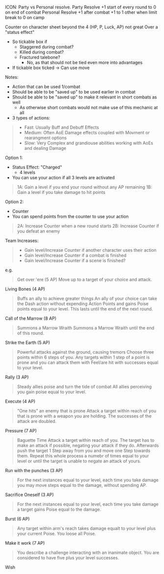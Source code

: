 ICON: 
	Party vs Personal resolve. 
		Party Resolve
			+1 start of every round
				to 0 on end of combat
		Personal Resolve
			+1 after combat
			+1 to 1 other when limit break
			to 0 on camp

Counter on character sheet beyond the 4 (HP, P, Luck, AP) not great
Over a "status effect"
- So tickable box if
	- Staggered during combat?
	- Killed during combat?
	- Fractured talebone?
		- No, as that should not be tied even more into advantages
- If tickable box ticked -> Can use move

Notes:
- Action that can be used 1/combat
- Should be able to be "saved up" to be used earlier in combat
- Should be able to be "saved up" to make it relevant in short combats as well
	- As otherwise short combats would not make use of this mechanic at all
- 3 types of actions:
> - Fast: Usually Buff and Debuff Effects
> - Medium: Often AoE Damage effects coupled with Movment or rearangment options
> - Slow: Very Complex and grandiouse abilities working with AoEs and dealing Damage


Option 1:
- Status Effect: "Charged"
	- 4 levels
- You can use your action if all 3 levels are activated
> 1A: Gain a level if you end your round without any AP remaining
> 1B: Gain a level if you take damage to hit points

Option 2:
- Counter
- You can spend points from the counter to use your action
> 2A: Increase Counter when a new round starts
> 2B: Increase Counter if you defeat an enemy

Team Increases:
> - Gain level/Increase Counter if another character uses their action
> - Gain level/Increase Counter if a combat is finished
> - Gain level/Increase Counter if a scene is finished?

e.g.
>Get over 'ere (5 AP)
Move up to a target of your choice and attack.

Living Bones (4 AP)
> Buffs an ally to achieve greater things
An ally of your choice can take the Dash action without expending Action Points and gains Poise points equal to your level. This lasts until the end of the next round.

Call of the Marrow (8 AP)
> Summons a Marrow Wraith
Summons a Marrow Wraith until the end of this round.

Strike the Earth (5 AP)
> Powerful attacks against the ground, causing tremors
Choose three points within 6 steps of you. Any targets within 1 step of a point is prone and you can attack them with Feel/are hit with successes equal to your level.

Rally (3 AP)
> Steady allies poise and turn the tide of combat
All allies perceiving you gain poise equal to your level.

Execute (4 AP)
> "One hits" an enemy that is prone
Attack a target within reach of you that is prone with a weapon you are holding. The successes of the attack are doubled.

Pressure (7 AP)
> Baguette Time
Attack a target within reach of you. The target has to make an attack if possible, negating your attack if they do. Afterwards push the target 1 Step away from you and move one Step towards them. Repeat this whole process a numebr of times equal to your level or until the target is unable to negate an attack of yours.

Run with the punches (3 AP) 
>For the next instances equal to your level, each time you take damage you may move steps equal to the damage, without spending AP.

Sacrifice Oneself (3 AP) 
>For the next instances equal to your level, each time you take damage a target gains Poise equal to the damage.

Burst (6 AP) 
>Any target within arm's reach takes damage equalt to your level plus your current Poise. You loose all Poise.

Make it work (7 AP)
>You describe a challenge interacting with an inanimate object. You are considered to have five plus your level successes.

Wish